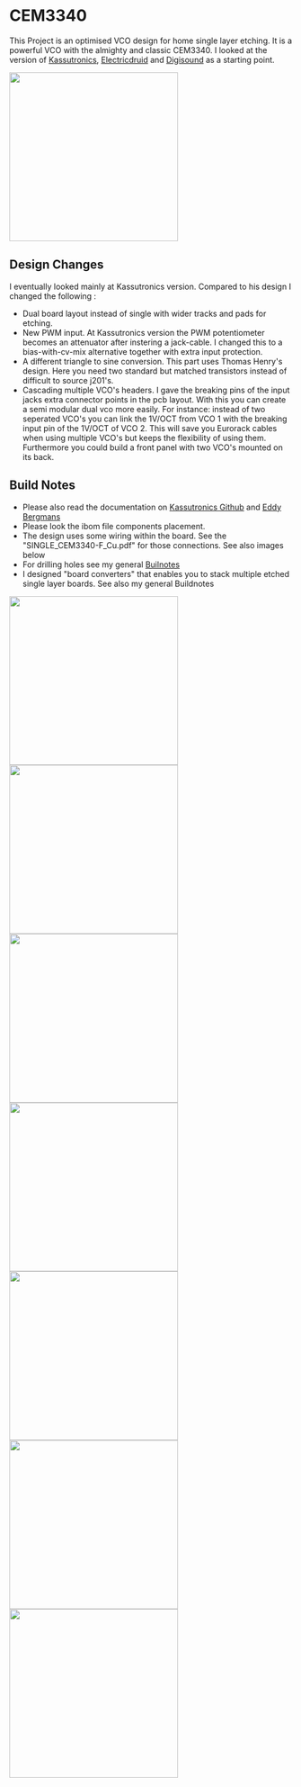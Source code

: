 # CEM3340

This Project is an optimised VCO design for home single layer etching. It is a powerful VCO with the almighty and classic CEM3340. I looked at the version of [Kassutronics](https://kassu2000.blogspot.com/2018/06/vco-3340.html), [Electricdruid](https://electricdruid.net/cem3340-vco-voltage-controlled-oscillator-designs/) and  [Digisound](https://www.eddybergman.com/2020/01/synthesizer-build-part-18-really-good.html) as a starting point.

<img src="https://raw.githubusercontent.com/PierreIsCoding/sdiy/main/CEM3340_VCO/images/20210808_181042.jpg" width="300" />


## Design Changes
I eventually looked mainly at Kassutronics version. Compared to his design I changed the following :
* Dual board layout instead of single with wider tracks and pads for etching.
* New PWM input. At Kassutronics version the PWM potentiometer becomes an attenuator after instering a jack-cable. I changed this to a bias-with-cv-mix alternative together with extra input protection.
* A different triangle to sine conversion. This part uses Thomas Henry's design. Here you need two standard but matched transistors instead of difficult to source j201's. 
* Cascading multiple VCO's headers. I gave the breaking pins of the input jacks extra connector points in the pcb layout. With this you can create a semi modular dual vco more easily. For instance: instead of two seperated VCO's you can link the 1V/OCT from VCO 1 with the breaking input pin of the 1V/OCT of  VCO 2. This will save you Eurorack cables when using multiple VCO's but keeps the flexibility of using them. Furthermore you could build a front panel with two VCO's mounted on its back.

## Build Notes
* Please also read the documentation on [Kassutronics Github](https://github.com/kassu/kassutronics/tree/master/documentation/VCO%203340) and [Eddy Bergmans](https://www.eddybergman.com/2020/01/synthesizer-build-part-18-really-good.html)
* Please look the ibom file components placement.
* The design uses some wiring within the board. See the "SINGLE_CEM3340-F_Cu.pdf" for those connections. See also images below
* For drilling holes see my general [Builnotes](https://github.com/PierreIsCoding/sdiy/tree/main/buildnotes)
* I designed "board converters" that enables you to stack multiple etched single layer boards. See also my general Buildnotes

<img src="https://raw.githubusercontent.com/PierreIsCoding/sdiy/main/CEM3340_VCO/images/20210808_181119.jpg" width="300" />
<img src="https://raw.githubusercontent.com/PierreIsCoding/sdiy/main/CEM3340_VCO/images/20210808_181134.jpg" width="300" />
<img src="https://raw.githubusercontent.com/PierreIsCoding/sdiy/main/CEM3340_VCO/images/20210808_181208.jpg" width="300" />
<img src="https://raw.githubusercontent.com/PierreIsCoding/sdiy/main/CEM3340_VCO/images/20210808_181221.jpg" width="300" />
<img src="https://raw.githubusercontent.com/PierreIsCoding/sdiy/main/CEM3340_VCO/images/20210808_181314.jpg" width="300" />
<img src="https://raw.githubusercontent.com/PierreIsCoding/sdiy/main/CEM3340_VCO/images/20210813_130437.jpg" width="300" />
<img src="https://raw.githubusercontent.com/PierreIsCoding/sdiy/main/CEM3340_VCO/images/20210809_103506.jpg" width="300" />

